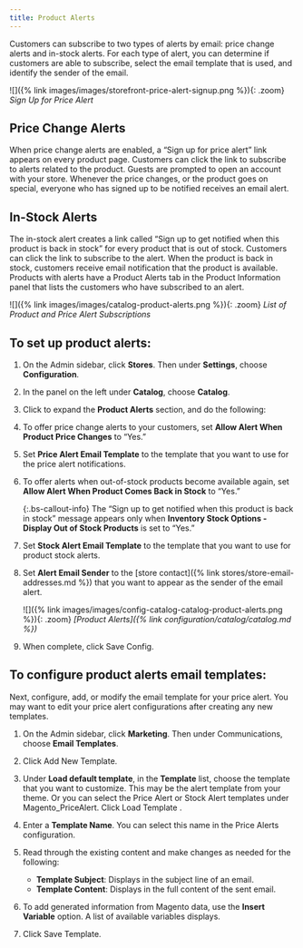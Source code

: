 ```yaml
---
title: Product Alerts
---
```



Customers can subscribe to two types of alerts by email: price change alerts and in-stock alerts. For each type of alert, you can determine if customers are able to subscribe, select the email template that is used, and identify the sender of the email.

![]({% link images/images/storefront-price-alert-signup.png %}){: .zoom}
*Sign Up for Price Alert*

## Price Change Alerts

When price change alerts are enabled, a “Sign up for price alert” link appears on every product page. Customers can click the link to subscribe to alerts related to the product. Guests are prompted to open an account with your store. Whenever the price changes, or the product goes on special, everyone who has signed up to be notified receives an email alert.

## In-Stock Alerts

The in-stock alert creates a link called “Sign up to get notified when this product is back in stock” for every product that is out of stock. Customers can click the link to subscribe to the alert. When the product is back in stock, customers receive email notification that the product is available. Products with alerts have a Product Alerts tab in the Product Information panel that lists the customers who have subscribed to an alert.

![]({% link images/images/catalog-product-alerts.png %}){: .zoom}
*List of Product and Price Alert Subscriptions*

## To set up product alerts:

1. On the Admin sidebar, click **Stores**. Then under **Settings**, choose **Configuration**.

1. In the panel on the left under **Catalog**, choose **Catalog**.

1. Click to expand the **Product Alerts** section, and do the following:

1. To offer price change alerts to your customers, set **Allow Alert When Product Price Changes** to “Yes.”

1. Set **Price Alert Email Template** to the template that you want to use for the price alert notifications.

1. To offer alerts when out-of-stock products become available again, set **Allow Alert When Product Comes Back in Stock** to “Yes.”

    {:.bs-callout-info}
    The “Sign up to get notified when this product is back in stock” message appears only when **Inventory Stock Options - Display Out of Stock Products** is set to “Yes.”

1. Set **Stock Alert Email Template** to the template that you want to use for product stock alerts.

1. Set **Alert Email Sender** to the [store contact]({% link stores/store-email-addresses.md %}) that you want to appear as the sender of the email alert.

    ![]({% link images/images/config-catalog-catalog-product-alerts.png %}){: .zoom}
    *[Product Alerts]({% link configuration/catalog/catalog.md %})*

1. When complete, click <span class="btn">Save Config</span>.

## To configure product alerts email templates:

Next, configure, add, or modify the email template for your price alert. You may want to edit your price alert configurations after creating any new templates.

1. On the Admin sidebar, click **Marketing**. Then under Communications, choose **Email Templates**.

1. Click <span class="btn">Add New Template</span>.

1. Under **Load default template**, in the **Template** list, choose the template that you want to customize. This may be the alert template from your theme. Or you can select the Price Alert or Stock Alert templates under Magento_PriceAlert. Click <span class="btn"> Load Template </span>.

1. Enter a **Template Name**. You can select this name in the Price Alerts configuration.

1. Read through the existing content and make changes as needed for the following:

   * **Template Subject**: Displays in the subject line of an email.
   * **Template Content**: Displays in the full content of the sent email.

1. To add generated information from Magento data, use the **Insert Variable** option. A list of available variables displays.

1. Click <span class="btn">Save Template</span>.